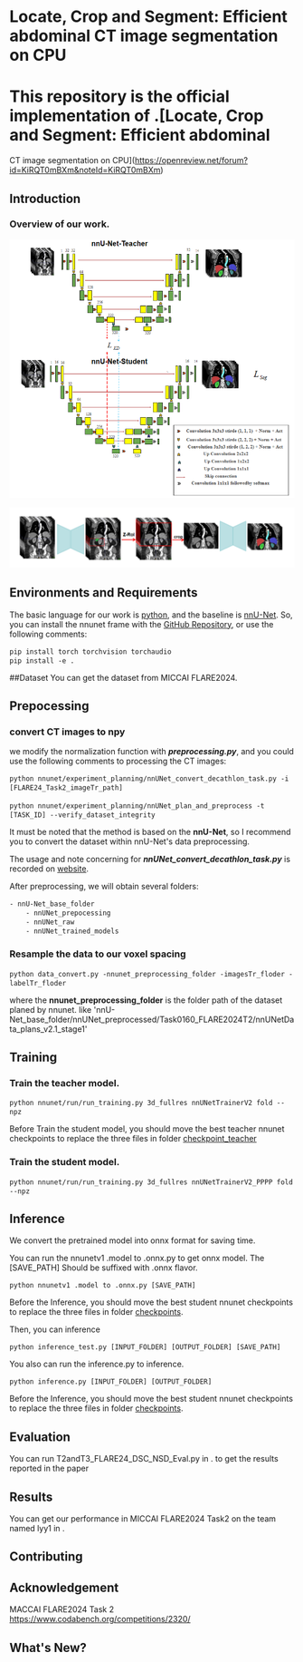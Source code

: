 # Locate, Crop and Segment: Efficient abdominal CT image segmentation on CPU
#  This repository is the official implementation of .[Locate, Crop and Segment: Efficient abdominal
CT image segmentation on CPU](https://openreview.net/forum?id=KiRQT0mBXm&noteId=KiRQT0mBXm)
## Introduction

### Overview of our work.

![](https://github.com/lay-john/FLARE24-Task2/blob/master/IMG/model.png)

![](https://github.com/lay-john/FLARE24-Task2/blob/master/IMG/liver-based-Z-axis-RoI.png)



## Environments and Requirements

The basic language for our work is [python](https://www.python.org/), and the baseline
is [nnU-Net](https://github.com/MIC-DKFZ/nnUNet/tree/nnunetv1). So, you can install the nnunet frame with
the [GitHub Repository](https://github.com/MIC-DKFZ/nnUNet/tree/nnunetv1), or use the following comments:

```
pip install torch torchvision torchaudio
pip install -e .
```

##Dataset
You can get the dataset from MICCAI FLARE2024.
## Prepocessing

### convert CT images to npy

we modify the normalization function with ___preprocessing.py___,
and you could use the following comments to processing the CT images:

```
python nnunet/experiment_planning/nnUNet_convert_decathlon_task.py -i [FLARE24_Task2_imageTr_path]

python nnunet/experiment_planning/nnUNet_plan_and_preprocess -t [TASK_ID] --verify_dataset_integrity
```

It must be noted that the method is based on the __nnU-Net__, so I recommend you to convert the dataset within nnU-Net's
data preprocessing.

The usage and note concerning for ___nnUNet_convert_decathlon_task.py___ is recorded
on [website](https://github.com/MIC-DKFZ/nnUNet/blob/nnunetv1/documentation/dataset_conversion.md).

After preprocessing, we will obtain several folders:

```
- nnU-Net_base_folder
    - nnUNet_prepocessing
    - nnUNet_raw
    - nnUNet_trained_models
```

### Resample the data to our voxel spacing

```
python data_convert.py -nnunet_preprocessing_folder -imagesTr_floder -labelTr_floder
```
where the __nnunet_preprocessing_folder__ is the folder path of the dataset planed by nnunet. like 'nnU-Net_base_folder/nnUNet_preprocessed/Task0160_FLARE2024T2/nnUNetData_plans_v2.1_stage1'



## Training

### Train the teacher model.

```
python nnunet/run/run_training.py 3d_fullres nnUNetTrainerV2 fold --npz
```

Before Train the student model, you should move the best teacher nnunet checkpoints to replace the three files in folder [checkpoint_teacher](https://github.com/lay-john/FLARE24-Task2/tree/master/checkpoint_teacher)

### Train the student model.

```
python nnunet/run/run_training.py 3d_fullres nnUNetTrainerV2_PPPP fold --npz
```



## Inference

We convert the pretrained model into onnx format for saving time. 

You can run the nnunetv1 .model to .onnx.py to get onnx model. The [SAVE_PATH] Should be suffixed with .onnx flavor.

```
python nnunetv1 .model to .onnx.py [SAVE_PATH]
```

Before the Inference, you should move the best student nnunet checkpoints to replace the three files in folder [checkpoints](https://github.com/lay-john/FLARE24-Task2/tree/master/checkpoints).



Then, you can inference

```
python inference_test.py [INPUT_FOLDER] [OUTPUT_FOLDER] [SAVE_PATH]
```



You also can run the inference.py to inference.

```
python inference.py [INPUT_FOLDER] [OUTPUT_FOLDER]
```
Before the Inference, you should move the best student nnunet checkpoints to replace the three files in folder [checkpoints](https://github.com/lay-john/FLARE24-Task2/tree/master/checkpoints).



## Evaluation
You can run T2andT3_FLARE24_DSC_NSD_Eval.py in .[](https://github.com/JunMa11/FLARE/tree/main/FLARE24) to get the results reported in the paper
## Results
You can get our performance in MICCAI FLARE2024 Task2 on the team named lyy1 in .[](https://www.codabench.org/competitions/2320/#/pages-tab)

## Contributing

## Acknowledgement

MACCAI FLARE2024 Task 2 https://www.codabench.org/competitions/2320/


## What's New?




